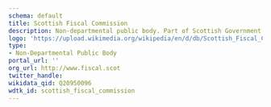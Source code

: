 ```yaml
---
schema: default
title: Scottish Fiscal Commission
description: Non-departmental public body. Part of Scottish Government
logo: 'https://upload.wikimedia.org/wikipedia/en/d/db/Scottish_Fiscal_Commission_logo.jpg'
type:
- Non-Departmental Public Body
portal_url: ''
org_url: http://www.fiscal.scot
twitter_handle: 
wikidata_qid: Q20950096
wdtk_id: scottish_fiscal_commission
---
```

